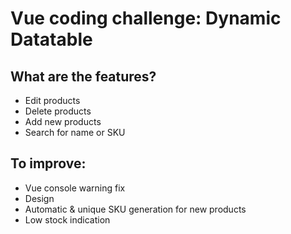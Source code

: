 # Vue coding challenge: Dynamic Datatable

## What are the features?

- Edit products
- Delete products
- Add new products
- Search for name or SKU

## To improve:

- Vue console warning fix
- Design
- Automatic & unique SKU generation for new products
- Low stock indication
